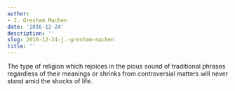 ```yaml
---
author:
- J. Gresham Machen
date: '2016-12-24'
description: ''
slug: 2016-12-24-j.-gresham-machen
title: ''
---
```

The type of religion which rejoices in the pious sound of traditional phrases regardless of their meanings or shrinks from controversial matters will never stand amid the shocks of life.



